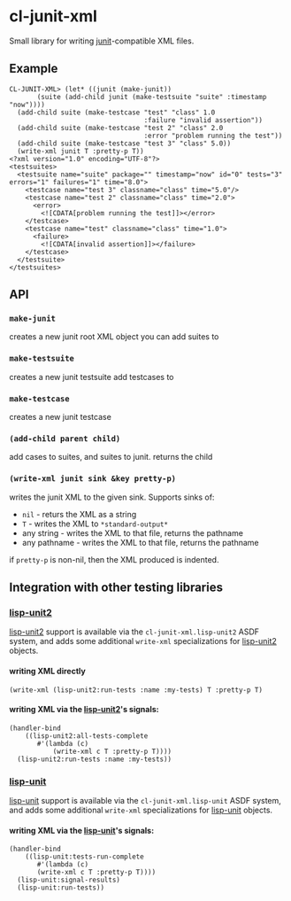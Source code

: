 # cl-junit-xml

Small library for writing [junit][]-compatible XML files.

[junit]: http://www.junit.org

## Example

    CL-JUNIT-XML> (let* ((junit (make-junit))
           (suite (add-child junit (make-testsuite "suite" :timestamp "now"))))
      (add-child suite (make-testcase "test" "class" 1.0
                                      :failure "invalid assertion"))
      (add-child suite (make-testcase "test 2" "class" 2.0
                                      :error "problem running the test"))
      (add-child suite (make-testcase "test 3" "class" 5.0))
      (write-xml junit T :pretty-p T))
    <?xml version="1.0" encoding="UTF-8"?>
    <testsuites>
      <testsuite name="suite" package="" timestamp="now" id="0" tests="3" errors="1" failures="1" time="8.0">
        <testcase name="test 3" classname="class" time="5.0"/>
        <testcase name="test 2" classname="class" time="2.0">
          <error>
            <![CDATA[problem running the test]]></error>
        </testcase>
        <testcase name="test" classname="class" time="1.0">
          <failure>
            <![CDATA[invalid assertion]]></failure>
        </testcase>
      </testsuite>
    </testsuites>


## API

### `make-junit`

creates a new junit root XML object you can add suites to

### `make-testsuite`

creates a new junit testsuite add testcases to

### `make-testcase`

creates a new junit testcase

### `(add-child parent child)`

add cases to suites, and suites to junit. returns the child

### `(write-xml junit sink &key pretty-p)`

writes the junit XML to the given sink. Supports sinks of:

* `nil` - returs the XML as a string
* `T` - writes the XML to `*standard-output*`
* any string - writes the XML to that file, returns the pathname
* any pathname - writes the XML to that file, returns the pathname

if `pretty-p` is non-nil, then the XML produced is indented.

## Integration with other testing libraries

### [lisp-unit2][]

[lisp-unit2][] support is available via the `cl-junit-xml.lisp-unit2`
ASDF system, and adds some additional `write-xml` specializations for
[lisp-unit2][] objects.

#### writing XML directly

    (write-xml (lisp-unit2:run-tests :name :my-tests) T :pretty-p T)

#### writing XML via the [lisp-unit2][]'s signals:

    (handler-bind
        ((lisp-unit2:all-tests-complete
           #'(lambda (c)
               (write-xml c T :pretty-p T))))
      (lisp-unit2:run-tests :name :my-tests))

[lisp-unit2]: https://github.com/AccelerationNet/lisp-unit2

### [lisp-unit][]

[lisp-unit][] support is available via the `cl-junit-xml.lisp-unit`
ASDF system, and adds some additional `write-xml` specializations for
[lisp-unit][] objects.

#### writing XML via the [lisp-unit][]'s signals:

    (handler-bind
        ((lisp-unit:tests-run-complete
           #'(lambda (c)
           (write-xml c T :pretty-p T))))
      (lisp-unit:signal-results)
      (lisp-unit:run-tests))

[lisp-unit]: http://www.cliki.net/lisp-unit
